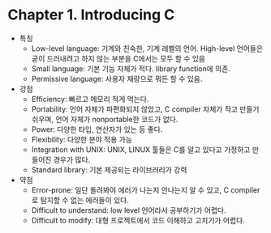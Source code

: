 # Chapter 1. Introducing C

- 특징
    + Low-level language: 기계와 친숙한, 기계 레벨의 언어. High-level 언어들은 굳이 드러내려고 하지 않는 부분을 C에서는 모두 할 수 있음
    + Small language: 기본 기능 자체가 적다. library function에 의존.
    + Permissive language: 사용자 재량으로 뭐든 할 수 있음.
- 강점
    + Efficiency: 빠르고 메모리 적게 먹는다.
    + Portability: 언어 자체가 파편화되지 않았고, C compiler 자체가 작고 만들기 쉬우며, 언어 자체가 nonportable한 코드가 없다.
    + Power: 다양한 타입, 연산자가 있는 등 좋다.
    + Flexibility: 다양한 분야 적용 가능
    + Integration with UNIX: UNIX, LINUX 툴들은 C를 알고 있다고 가정하고 만들어진 경우가 많다.
    + Standard library: 기본 제공되는 라이브러리가 강력
- 약점
    + Error-prone: 일단 돌려봐야 에러가 나는지 안나는지 알 수 있고, C compiler로 탐지할 수 없는 에러들이 있다.
    + Difficult to understand: low level 언어라서 공부하기가 어렵다.
    + Difficult to modify: 대형 프로젝트에서 코드 이해하고 고치기가 어렵다.
